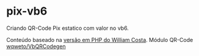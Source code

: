 # pix-vb6
Criando QR-Code Pix estatico com valor no vb6.

Conteúdo baseado na [versão em PHP do William Costa](https://github.com/william-costa/wdev-qrcode-pix-estatico-php).
Módulo QR-Code [wqweto/VbQRCodegen](https://github.com/wqweto/VbQRCodegen)
